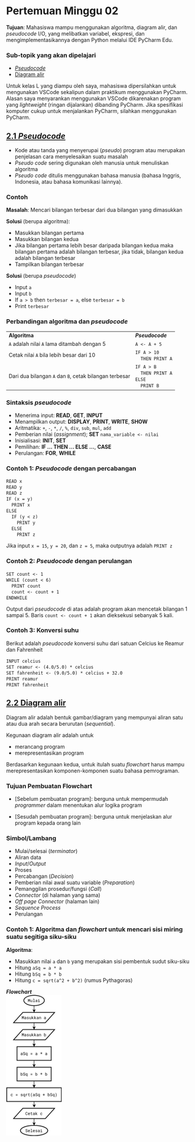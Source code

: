 # Pertemuan Minggu 02

**Tujuan**:
Mahasiswa mampu menggunakan algoritma, diagram alir,
dan _pseudocode_ I/O, yang melibatkan variabel, ekspresi,
dan mengimplementasikannya dengan Python melalui
IDE PyCharm Edu.

### Sub-topik yang akan dipelajari
- [_Pseudocode_](#21-pseudocode)
- [Diagram alir](#22-diagram-alir)

Untuk kelas L yang diampu oleh saya, mahasiswa dipersilahkan
untuk mengunakan VSCode sekalipun dalam praktikum menggunakan
PyCharm. Alasan saya menyarankan menggunakan VSCode dikarenakan
program yang _lightweight_ (ringan dijalankan) dibanding
PyCharm. Jika spesifikasi komputer cukup untuk menjalankan
PyCharm, silahkan menggunakan PyCharm.


## [2.1 _Pseudocode_](#sub-topik-yang-akan-dipelajari)

- Kode atau tanda yang menyerupai (_pseudo_) program atau 
  merupakan penjelasan cara menyelesaikan suatu masalah
- _Pseudo code_ sering digunakan oleh manusia untuk menuliskan 
  algoritma
- _Pseudo code_ ditulis menggunakan bahasa manusia 
  (bahasa Inggris, Indonesia, atau bahasa komunikasi lainnya).

### Contoh

**Masalah**: Mencari bilangan terbesar dari dua bilangan yang dimasukkan

**Solusi** (berupa algoritma): 
- Masukkan bilangan pertama
- Masukkan bilangan kedua
- Jika bilangan pertama lebih besar daripada bilangan kedua maka bilangan
  pertama adalah bilangan terbesar, jika tidak, bilangan kedua
  adalah bilangan terbesar
- Tampilkan bilangan terbesar

**Solusi** (berupa _pseudocode_)
- Input `a`
- Input `b`
- If `a > b` then `terbesar = a`, else `terbesar = b`
- Print `terbesar`

### Perbandingan algoritma dan _pseudocode_

<table width="300">
  <tr>
    <td> <b>Algoritma</b> 
    <td> <b><i>Pseudocode</i></b> 
  <tr>
    <td> <code>A</code> adalah nilai <code>A</code> lama ditambah dengan 5
    <td> <code>A <- A + 5 </code>
  <tr>
    <td> Cetak nilai <code>A</code> bila lebih besar dari 10
    <td> <code>IF A > 10</code><br>
         <code>  THEN PRINT A</code>
  <tr>
    <td> Dari dua bilangan <code>A</code> dan <code>B</code>,
         cetak bilangan terbesar
    <td> <code>IF A > B</code><br>
         <code>  THEN PRINT A</code><br>
         <code>ELSE</code><br>
         <code>  PRINT B</code>
</table>

### Sintaksis _pseudocode_

- Menerima input: **READ**, **GET**, **INPUT**
- Menampilkan output: **DISPLAY**, **PRINT**, **WRITE**, **SHOW**
- Aritmatika: `+`, `-`, `*`, `/`, `%`, `div`, `sub`, `mul`, `add`
- Pemberian nilai (_assignment_); **SET** `nama_variable <- nilai`
- Inisialisasi: **INIT**, **SET**
- Pemilihan: **IF ... THEN ... ELSE ...**, **CASE**
- Perulangan: **FOR**, **WHILE**

### Contoh 1: _Pseudocode_ dengan percabangan

```
READ x
READ y
READ z
IF (x = y) 
  PRINT x
ELSE
  IF (y < z)
    PRINT y
  ELSE
    PRINT z
```

Jika input `x = 15`, `y = 20`, dan `z = 5`, maka outputnya adalah 
`PRINT z`

### Contoh 2: _Pseudocode_ dengan perulangan

```
SET count <- 1
WHILE (count < 6)
  PRINT count
  count <- count + 1
ENDWHILE
```

Output dari _pseudocode_ di atas adalah program akan mencetak bilangan
1 sampai 5.
Baris `count <- count + 1` akan dieksekusi sebanyak 5 kali.


### Contoh 3: Konversi suhu

Berikut adalah _pseudocode_ konversi suhu dari satuan Celcius ke
Reamur dan Fahrenheit

```
INPUT celcius
SET reamur <- (4.0/5.0) * celcius
SET fahrenheit <- (9.0/5.0) * celcius + 32.0
PRINT reamur
PRINT fahrenheit
```

## [2.2 Diagram alir](#sub-topik-yang-akan-dipelajari)

Diagram alir adalah bentuk gambar/diagram yang mempunyai aliran satu atau 
dua arah secara berurutan (_sequential_).

Kegunaan diagram alir adalah untuk 
- merancang program
- merepresentasikan program 

Berdasarkan kegunaan kedua, untuk itulah suatu _flowchart_ harus mampu
merepresentasikan komponen-komponen suatu bahasa pemrograman.

### Tujuan Pembuatan Flowchart
- [Sebelum pembuatan program]: berguna untuk mempermudah _programmer_
  dalam menentukan alur logika program

- [Sesudah pembuatan program]: berguna untuk menjelaskan alur program
  kepada orang lain

### Simbol/Lambang 
- Mulai/selesai (_terminator_)
- Aliran data
- _Input_/_Output_
- Proses
- Percabangan (_Decision_)
- Pemberian nilai awal suatu variable (_Preparation_)
- Pemanggilan prosedur/fungsi (_Call_)
- _Connector_ (di halaman yang sama)
- _Off page Connector_ (halaman lain)
- _Sequence Process_
- Perulangan

### Contoh 1: Algoritma dan _flowchart_ untuk mencari sisi miring suatu segitiga siku-siku

**Algoritma**:
- Masukkan nilai `a` dan `b` yang merupakan sisi pembentuk sudut siku-siku
- Hitung `aSq = a * a`
- Hitung `bSq = b * b`
- Hitung `c = sqrt(a^2 + b^2)` (rumus Pythagoras)

**_Flowchart_**    
<img src="figures/temperature-conversion.drawio.png" width=150>